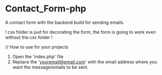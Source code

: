 # Contact_Form-php
A contact form with the backend build for sending emails.

! css folder is just for decorating the form, the form is going to work even without the css folder !

// How to use for your projects

1. Open the 'index.php' file
2. Replace the 'youremail@email.com' with the email address where you want the message/emails to be sent.
